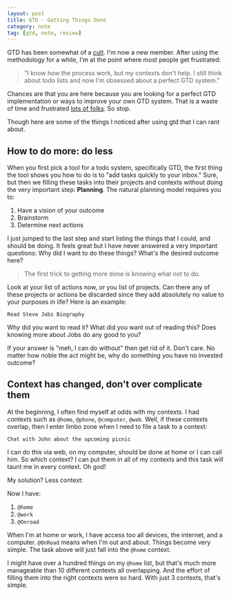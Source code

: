 ```yaml
---
layout: post
title: GTD - Getting Things Done
category: note
tag: [gtd, note, review]
---
```


GTD has been somewhat of a [cult](http://www.43folders.com/forum/2006/09/05/gtd-cult). I'm now a new member. After using the methodology for a while, I'm at the point where most people get frustrated: 

> "I know how the process work, but my contexts don't help. I still think about todo lists and now I'm obsessed about a perfect GTD system."

Chances are that you are here because you are looking for a perfect GTD implementation or ways to improve your own GTD system. That is a waste of time and frustrated [lots of folks](http://www.davidco.com/forum/archive/index.php/t-10675.html). So stop. 

Though here are some of the things I noticed after using gtd that I can rant about.

## How to do more: do less
When you first pick a tool for a todo system, specifically GTD, the first thing the tool shows you how to do is to "add tasks quickly to your inbox." Sure, but then we filling these tasks into their projects and contexts without doing the very important step: **Planning**.
The natural planning model requires you to:

1. Have a vision of your outcome
2. Brainstorm
3. Determine next actions

I just jumped to the last step and start listing the things that I could, and should be doing. It feels great but I have never answered a very important questions: Why did I want to do these things? What's the desired outcome here? 

> The first trick to getting more done is knowing what not to do.

Look at your list of actions now, or you list of projects. Can there any of these projects or actions be discarded since they add absolutely no value to your purposes in life? Here is an example:

``` Read Steve Jobs Biography ```

Why did you want to read it? What did you want out of reading this? Does knowing more about Jobs do any good to you?

If your answer is "meh, I can do without" then get rid of it. Don't care. No matter how noble the act might be, why do something you have no invested outcome?  


## Context has changed, don't over complicate them
At the beginning, I often find myself at odds with my contexts. I had contexts such as `@home`, `@phone`, `@computer`, `@web`. Well, if these contexts overlap, then I enter limbo zone when I need to file a task to a context:

``` Chat with John about the upcoming picnic ```

I can do this via web, on my computer, should be done at home or I can call him. So which context? I can put them in all of my contexts and this task will taunt me in every context. Oh god!

My solution? Less context:

Now I have:

1. `@home`
2. `@work`
3. `@Onroad`

When I'm at home or work, I have access too all devices, the internet, and a computer. `@OnRoad` means when I'm out and about. Things become very simple. The task above will just fall into the `@home` context. 

I might have over a hundred things on my `@home` list, but that's much more manageable than 10 different contexts all overlapping. And the effort of filling them into the right contexts were so hard. With just 3 contexts, that's simple.  


